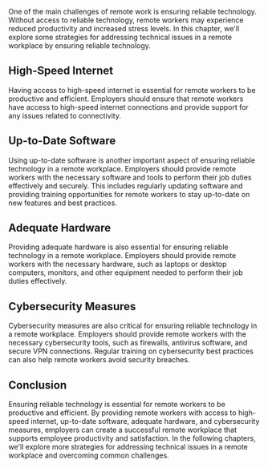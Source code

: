 
One of the main challenges of remote work is ensuring reliable technology. Without access to reliable technology, remote workers may experience reduced productivity and increased stress levels. In this chapter, we'll explore some strategies for addressing technical issues in a remote workplace by ensuring reliable technology.

High-Speed Internet
-------------------

Having access to high-speed internet is essential for remote workers to be productive and efficient. Employers should ensure that remote workers have access to high-speed internet connections and provide support for any issues related to connectivity.

Up-to-Date Software
-------------------

Using up-to-date software is another important aspect of ensuring reliable technology in a remote workplace. Employers should provide remote workers with the necessary software and tools to perform their job duties effectively and securely. This includes regularly updating software and providing training opportunities for remote workers to stay up-to-date on new features and best practices.

Adequate Hardware
-----------------

Providing adequate hardware is also essential for ensuring reliable technology in a remote workplace. Employers should provide remote workers with the necessary hardware, such as laptops or desktop computers, monitors, and other equipment needed to perform their job duties effectively.

Cybersecurity Measures
----------------------

Cybersecurity measures are also critical for ensuring reliable technology in a remote workplace. Employers should provide remote workers with the necessary cybersecurity tools, such as firewalls, antivirus software, and secure VPN connections. Regular training on cybersecurity best practices can also help remote workers avoid security breaches.

Conclusion
----------

Ensuring reliable technology is essential for remote workers to be productive and efficient. By providing remote workers with access to high-speed internet, up-to-date software, adequate hardware, and cybersecurity measures, employers can create a successful remote workplace that supports employee productivity and satisfaction. In the following chapters, we'll explore more strategies for addressing technical issues in a remote workplace and overcoming common challenges.
